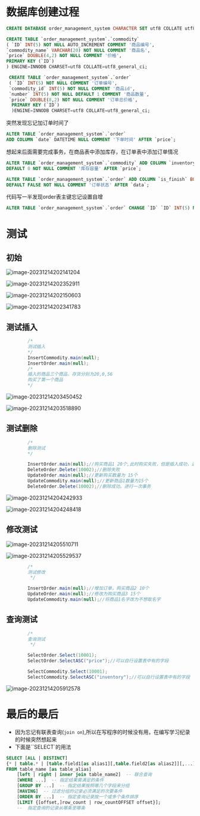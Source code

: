 # 数据库创建过程

```sql
CREATE DATABASE order_management_system CHARACTER SET utf8 COLLATE utf8_general_ci; 
```

```sql
CREATE TABLE `order_management_system`.`commodity`
( `ID` INT(5) NOT NULL AUTO_INCREMENT COMMENT '商品编号', 
`commodity_name` VARCHAR(20) NOT NULL COMMENT '商品名', 
`price` DOUBLE(4,2) NOT NULL COMMENT '价格', 
PRIMARY KEY (`ID`) 
) ENGINE=INNODB CHARSET=utf8 COLLATE=utf8_general_ci; 
```

```sql
 CREATE TABLE `order_management_system`.`order`
 ( `ID` INT(5) NOT NULL COMMENT '订单编号', 
 `commodity_id` INT(5) NOT NULL COMMENT '商品id', 
 `number` INT(5) NOT NULL DEFAULT 1 COMMENT '商品数量', 
 `price` DOUBLE(8,2) NOT NULL COMMENT '订单总价格',
  PRIMARY KEY (`ID`) 
  )ENGINE=INNODB CHARSET=utf8 COLLATE=utf8_general_ci;  
```

突然发现忘记加订单时间了

```sql
ALTER TABLE `order_management_system`.`order` 
ADD COLUMN `date` DATETIME NULL COMMENT '下单时间' AFTER `price`; 

```

想起来后面需要完成事务，在商品表中添加库存，在订单表中添加订单情况

```sql
ALTER TABLE `order_management_system`.`commodity` ADD COLUMN `inventory` INT(10) 
DEFAULT 0 NOT NULL COMMENT '库存容量' AFTER `price`; 

ALTER TABLE `order_management_system`.`order` ADD COLUMN `is_finish` BOOLEAN 
DEFAULT FALSE NOT NULL COMMENT '订单状态' AFTER `data`; 
```

代码写一半发现order表主键忘记设置自增

```sql
ALTER TABLE `order_management_system`.`order` CHANGE `ID` `ID` INT(5) NOT NULL AUTO_INCREMENT COMMENT '订单编号'; 
```

# 测试

## 初始

![image-20231214202141204](https://s2.loli.net/2023/12/14/Yc2LF7hA6dbyQuW.png)

![image-20231214202352911](https://s2.loli.net/2023/12/14/pMQR8VaUdE1rBov.png)

![image-20231214202150603](https://s2.loli.net/2023/12/14/wp8XIedAxnoRJiS.png)

![image-20231214202341783](https://s2.loli.net/2023/12/14/k4LYW7TSFUCOA5N.png)

## 测试插入

```java
        /*
        测试插入
        */
        InsertCommodity.main(null);
        InsertOrder.main(null);
        /*
        插入的商品三个商品，存货分别为20,0,56
        购买了第一个商品
        */
```

![image-20231214203450452](https://s2.loli.net/2023/12/14/lJQjex4OVmC8ftB.png)

![image-20231214203518890](https://s2.loli.net/2023/12/14/C7nQw4GWPIZrmAV.png)

## 测试删除

```java
        /*
        删除测试
        */

        InsertOrder.main(null);//购买商品1 20个,此时购买失败，但是插入成功，进行一次事务，回滚
        DeleteOrder.Delete(10002);//删除失败
        UpdateOrder.main(null);//更新购买数量为 15个
        UpdateCommodity.main(null);//更新商品1数量为15个
        DeleteOrder.Delete(10002);//删除成功。进行一次事务
```

![image-20231214204242933](https://s2.loli.net/2023/12/14/ktK9H4rFV8vLnip.png)

![image-20231214204248418](https://s2.loli.net/2023/12/14/1Dv3xYs9mfVid2I.png)

## 修改测试





![image-20231214205510711](https://s2.loli.net/2023/12/14/zrn54ca9ARsCygi.png)

![image-20231214205529537](https://s2.loli.net/2023/12/14/G1itYag2vWCXZKP.png)

```java
        /*
        测试修改
         */

        InsertOrder.main(null);//增加订单，购买商品2 10个
        UpdateOrder.main(null);//修改为购买商品3 15个
        UpdateCommodity.main(null);//将商品1名字改为不想取名字
```



## 查询测试

```java
        /*
        查询测试
         */

        SelectOrder.Select(10001);
        SelectOrder.SelectASC("price");//可以自行设置表中有的字段

        SelectCommodity.Select(10001);
        SelectCommodity.SelectASC("inventory");//可以自行设置表中有的字段
```





![image-20231214205912578](https://s2.loli.net/2023/12/14/l1EZFtbsYS83c5D.png)

# 最后的最后

- 因为忘记有联表查询(`join on`),所以在写程序的时候没有用，在编写学习纪录的时候突然想起来
- 下面是``SELECT`的用法

```sql
SELECT [ALL | DISTINCT]
{* | table.* | [table.field1[as alias1][,table.field2[as alias2]][,...]]}
FROM table_name [as table_alias]
    [left | right | inner join table_name2]  -- 联合查询
    [WHERE ...]  -- 指定结果需满足的条件
    [GROUP BY ...]  -- 指定结果按照哪几个字段来分组
    [HAVING]  -- 过滤分组的记录必须满足的次要条件
    [ORDER BY ...]  -- 指定查询记录按一个或多个条件排序
    [LIMIT {[offset,]row_count | row_countOFFSET offset}];
    --  指定查询的记录从哪条至哪条
```

